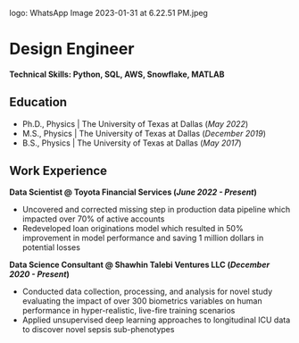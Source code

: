 logo: WhatsApp Image 2023-01-31 at 6.22.51 PM.jpeg
# Design Engineer

#### Technical Skills: Python, SQL, AWS, Snowflake, MATLAB

## Education
- Ph.D., Physics | The University of Texas at Dallas (_May 2022_)								       		
- M.S., Physics	| The University of Texas at Dallas (_December 2019_)	 			        		
- B.S., Physics | The University of Texas at Dallas (_May 2017_)

## Work Experience
**Data Scientist @ Toyota Financial Services (_June 2022 - Present_)**
- Uncovered and corrected missing step in production data pipeline which impacted over 70% of active accounts
- Redeveloped loan originations model which resulted in 50% improvement in model performance and saving 1 million dollars in potential losses

**Data Science Consultant @ Shawhin Talebi Ventures LLC (_December 2020 - Present_)**
- Conducted data collection, processing, and analysis for novel study evaluating the impact of over 300 biometrics variables on human performance in hyper-realistic, live-fire training scenarios
- Applied unsupervised deep learning approaches to longitudinal ICU data to discover novel sepsis sub-phenotypes
